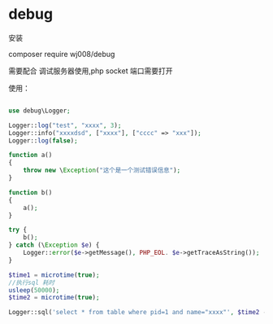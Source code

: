 # debug
安装

composer require wj008/debug

需要配合 调试服务器使用,php socket 端口需要打开

使用：

```php

use debug\Logger;

Logger::log("test", "xxxx", 3);
Logger::info("xxxxdsd", ["xxxx"], ["cccc" => "xxx"]);
Logger::log(false);

function a()
{
    throw new \Exception("这个是一个测试错误信息");
}

function b()
{
    a();
}

try {
    b();
} catch (\Exception $e) {
    Logger::error($e->getMessage(), PHP_EOL. $e->getTraceAsString());
}

$time1 = microtime(true);
//执行sql 耗时
usleep(50000);
$time2 = microtime(true);

Logger::sql('select * from table where pid=1 and name="xxxx"', $time2 - $time1);
```

